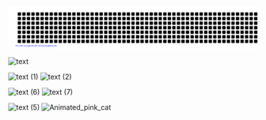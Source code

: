 
![gitartwork](gitartwork.svg)

![text](https://user-images.githubusercontent.com/63492980/189462362-9596a769-1a5a-4c8d-a722-1bec9c2c37ba.gif)
  
![text (1)](https://user-images.githubusercontent.com/63492980/189462790-3efcf190-4ffc-4576-9850-f9ca635b5cbf.gif)
![text (2)](https://user-images.githubusercontent.com/63492980/189462794-5003ca55-eba8-4ddd-8f99-a65e33c3f4de.gif)

![text (6)](https://user-images.githubusercontent.com/63492980/189462989-dcc2a24e-dad6-4d30-82d8-f34914d9760d.gif)
![text (7)](https://user-images.githubusercontent.com/63492980/189463012-7a2f22be-04e7-49a1-94c8-ab1c85d68c3c.gif)

![text (5)](https://user-images.githubusercontent.com/63492980/189462803-386e0055-06d1-470d-8c3e-0d2548dc7d41.gif)
![Animated_pink_cat](https://user-images.githubusercontent.com/63492980/189463228-f859cf63-5e6b-4344-89b2-a73f4bf61bf7.gif)




<!--
**CapitanaBanana/CapitanaBanana** is a ✨ _special_ ✨ repository because its `README.md` (this file) appears on your GitHub profile.

Here are some ideas to get you started:

- 🔭 I’m currently working on ...
- 🌱 I’m currently learning ...
- 👯 I’m looking to collaborate on ...
- 🤔 I’m looking for help with ...
- 💬 Ask me about ...
- 📫 How to reach me: ...
- 😄 Pronouns: ...
- ⚡ Fun fact: ...
-->

